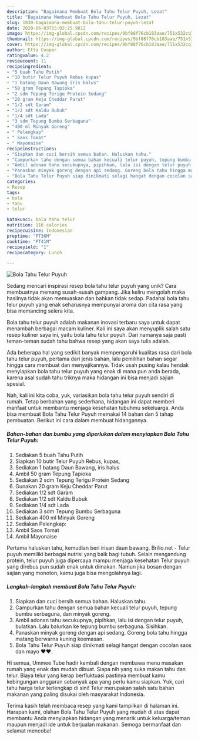 ```yaml
---
description: "Bagaimana Membuat Bola Tahu Telur Puyuh, Lezat"
title: "Bagaimana Membuat Bola Tahu Telur Puyuh, Lezat"
slug: 1830-bagaimana-membuat-bola-tahu-telur-puyuh-lezat
date: 2020-06-03T15:02:25.981Z
image: https://img-global.cpcdn.com/recipes/9bf88f76cb183aae/751x532cq70/bola-tahu-telur-puyuh-foto-resep-utama.jpg
thumbnail: https://img-global.cpcdn.com/recipes/9bf88f76cb183aae/751x532cq70/bola-tahu-telur-puyuh-foto-resep-utama.jpg
cover: https://img-global.cpcdn.com/recipes/9bf88f76cb183aae/751x532cq70/bola-tahu-telur-puyuh-foto-resep-utama.jpg
author: Etta Cooper
ratingvalue: 4.2
reviewcount: 11
recipeingredient:
- "5 buah Tahu Putih"
- "10 butir Telur Puyuh Rebus kupas"
- "1 batang Daun Bawang iris halus"
- "50 gram Tepung Tapioka"
- "2 sdm Tepung Terigu Protein Sedang"
- "20 gram Keju Cheddar Parut"
- "1/2 sdt Garam"
- "1/2 sdt Kaldu Bubuk"
- "1/4 sdt Lada"
- "3 sdm Tepung Bumbu Serbaguna"
- "400 ml Minyak Goreng"
- " Pelengkap"
- " Saos Tomat"
- " Mayonaise"
recipeinstructions:
- "Siapkan dan cuci bersih semua bahan. Haluskan tahu."
- "Campurkan tahu dengan semua bahan kecuali telur puyuh, tepung bumbu serbaguna, dan minyak goreng."
- "Ambil adonan tahu secukupnya, pipihkan, lalu isi dengan telur puyuh, bulatkan. Lalu balurkan ke tepung bumbu serbaguna. Sisihkan."
- "Panaskan minyak goreng dengan api sedang. Goreng bola tahu hingga matang berwarna kuning keemasan."
- "Bola Tahu Telur Puyuh siap dinikmati selagi hangat dengan cocolan saos dan mayo ♥️♥️."
categories:
- Resep
tags:
- bola
- tahu
- telur

katakunci: bola tahu telur 
nutrition: 116 calories
recipecuisine: Indonesian
preptime: "PT36M"
cooktime: "PT41M"
recipeyield: "1"
recipecategory: Lunch

---
```



![Bola Tahu Telur Puyuh](https://img-global.cpcdn.com/recipes/9bf88f76cb183aae/751x532cq70/bola-tahu-telur-puyuh-foto-resep-utama.jpg)

Sedang mencari inspirasi resep bola tahu telur puyuh yang unik? Cara membuatnya memang susah-susah gampang. Jika keliru mengolah maka hasilnya tidak akan memuaskan dan bahkan tidak sedap. Padahal bola tahu telur puyuh yang enak seharusnya mempunyai aroma dan cita rasa yang bisa memancing selera kita.

Bola tahu telur puyuh adalah makanan inovasi terbaru saya untuk dapat menambah berbagai macam kuliner. Kali ini saya akan menyuplik salah satu resep kuliner saya ini, yaitu bola tahu telur puyuh. Dari namanya saja pasti teman-teman sudah tahu bahwa resep yang akan saya tulis adalah.

Ada beberapa hal yang sedikit banyak mempengaruhi kualitas rasa dari bola tahu telur puyuh, pertama dari jenis bahan, lalu pemilihan bahan segar hingga cara membuat dan menyajikannya. Tidak usah pusing kalau hendak menyiapkan bola tahu telur puyuh yang enak di mana pun anda berada, karena asal sudah tahu triknya maka hidangan ini bisa menjadi sajian spesial.


Nah, kali ini kita coba, yuk, variasikan bola tahu telur puyuh sendiri di rumah. Tetap berbahan yang sederhana, hidangan ini dapat memberi manfaat untuk membantu menjaga kesehatan tubuhmu sekeluarga. Anda bisa membuat Bola Tahu Telur Puyuh memakai 14 bahan dan 5 tahap pembuatan. Berikut ini cara dalam membuat hidangannya.

<!--inarticleads1-->

##### Bahan-bahan dan bumbu yang diperlukan dalam menyiapkan Bola Tahu Telur Puyuh:

1. Sediakan 5 buah Tahu Putih
1. Siapkan 10 butir Telur Puyuh Rebus, kupas,
1. Sediakan 1 batang Daun Bawang, iris halus
1. Ambil 50 gram Tepung Tapioka
1. Sediakan 2 sdm Tepung Terigu Protein Sedang
1. Gunakan 20 gram Keju Cheddar Parut
1. Sediakan 1/2 sdt Garam
1. Sediakan 1/2 sdt Kaldu Bubuk
1. Sediakan 1/4 sdt Lada
1. Sediakan 3 sdm Tepung Bumbu Serbaguna
1. Sediakan 400 ml Minyak Goreng
1. Sediakan  Pelengkap:
1. Ambil  Saos Tomat
1. Ambil  Mayonaise


Pertama haluskan tahu, kemudian beri irisan daun bawang. Brilio.net - Telur puyuh memiliki berbagai nutrisi yang baik bagi tubuh. Selain mengandung protein, telur puyuh juga dipercaya mampu menjaga kesehatan Telur puyuh yang direbus pun sudah enak untuk dimakan. Namun jika bosan dengan sajian yang monoton, kamu juga bisa mengolahnya lagi. 

<!--inarticleads2-->

##### Langkah-langkah membuat Bola Tahu Telur Puyuh:

1. Siapkan dan cuci bersih semua bahan. Haluskan tahu.
1. Campurkan tahu dengan semua bahan kecuali telur puyuh, tepung bumbu serbaguna, dan minyak goreng.
1. Ambil adonan tahu secukupnya, pipihkan, lalu isi dengan telur puyuh, bulatkan. Lalu balurkan ke tepung bumbu serbaguna. Sisihkan.
1. Panaskan minyak goreng dengan api sedang. Goreng bola tahu hingga matang berwarna kuning keemasan.
1. Bola Tahu Telur Puyuh siap dinikmati selagi hangat dengan cocolan saos dan mayo ♥️♥️.


Hi semua, Ummee Tube hadir kembali dengan membawa menu masakan rumah yang enak dan mudah dibuat. Siapa nih yang suka makan tahu dan telur. Biaya telur yang kerap berfluktuasi pastinya membuat kamu kebingungan anggaran sebanyak apa yang perlu kamu siapkan. Yuk, cari tahu harga telur terlengkap di sini! Telur merupakan salah satu bahan makanan yang paling disukai oleh masyarakat Indonesia. 

Terima kasih telah membaca resep yang kami tampilkan di halaman ini. Harapan kami, olahan Bola Tahu Telur Puyuh yang mudah di atas dapat membantu Anda menyiapkan hidangan yang menarik untuk keluarga/teman maupun menjadi ide untuk berjualan makanan. Semoga bermanfaat dan selamat mencoba!
